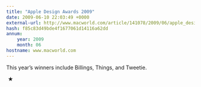 ```yaml
---
title: "Apple Design Awards 2009"
date: 2009-06-10 22:03:49 +0000
external-url: http://www.macworld.com/article/141078/2009/06/apple_design_awards.html
hash: f85c83d49bde4f1677061d14116a62dd
annum:
    year: 2009
    month: 06
hostname: www.macworld.com
---
```


This year’s winners include Billings, Things, and Tweetie.



 ★ 

